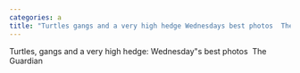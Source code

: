 ```yaml
---
categories: a
title: "Turtles gangs and a very high hedge Wednesdays best photos  The Guardian"
---
```

Turtles, gangs and a very high hedge: Wednesday"s best photos&nbsp;&nbsp;The Guardian
